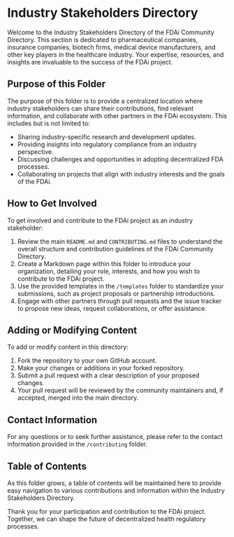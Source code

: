 # Industry Stakeholders Directory

Welcome to the Industry Stakeholders Directory of the FDAi Community Directory. This section is dedicated to pharmaceutical companies, insurance companies, biotech firms, medical device manufacturers, and other key players in the healthcare industry. Your expertise, resources, and insights are invaluable to the success of the FDAi project.

## Purpose of this Folder

The purpose of this folder is to provide a centralized location where industry stakeholders can share their contributions, find relevant information, and collaborate with other partners in the FDAi ecosystem. This includes but is not limited to:

- Sharing industry-specific research and development updates.
- Providing insights into regulatory compliance from an industry perspective.
- Discussing challenges and opportunities in adopting decentralized FDA processes.
- Collaborating on projects that align with industry interests and the goals of the FDAi.

## How to Get Involved

To get involved and contribute to the FDAi project as an industry stakeholder:

1. Review the main `README.md` and `CONTRIBUTING.md` files to understand the overall structure and contribution guidelines of the FDAi Community Directory.
2. Create a Markdown page within this folder to introduce your organization, detailing your role, interests, and how you wish to contribute to the FDAi project.
3. Use the provided templates in the `/templates` folder to standardize your submissions, such as project proposals or partnership introductions.
4. Engage with other partners through pull requests and the issue tracker to propose new ideas, request collaborations, or offer assistance.

## Adding or Modifying Content

To add or modify content in this directory:

1. Fork the repository to your own GitHub account.
2. Make your changes or additions in your forked repository.
3. Submit a pull request with a clear description of your proposed changes.
4. Your pull request will be reviewed by the community maintainers and, if accepted, merged into the main directory.

## Contact Information

For any questions or to seek further assistance, please refer to the contact information provided in the `/contributing` folder.

## Table of Contents

As this folder grows, a table of contents will be maintained here to provide easy navigation to various contributions and information within the Industry Stakeholders Directory.

Thank you for your participation and contribution to the FDAi project. Together, we can shape the future of decentralized health regulatory processes.

